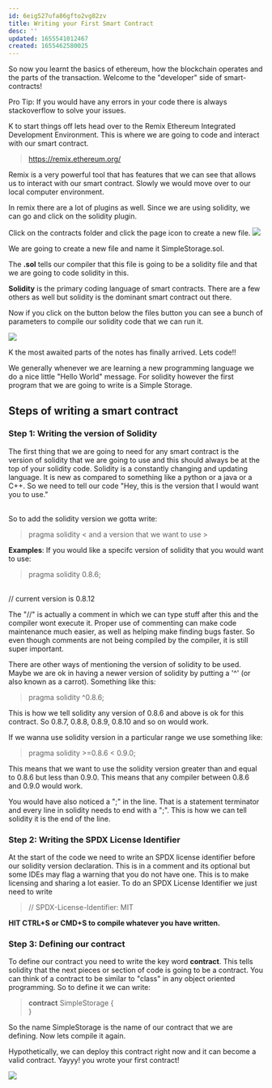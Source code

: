 ```yaml
---
id: 6eig527ufa86gfto2vg82zv
title: Writing your First Smart Contract
desc: ''
updated: 1655541012467
created: 1655462580025
---
```


So now you learnt the basics of ethereum, how the blockchain operates and the parts of the transaction. Welcome to the "developer" side of smart-contracts!

Pro Tip: If you would have any errors in your code there is always stackoverflow to solve your issues. 

K to start things off lets head over to the Remix Ethereum Integrated Development Environment. This is where we are going to code and interact with our smart contract. 

> https://remix.ethereum.org/

Remix is a very powerful tool that has features that we can see that allows us to interact with our smart contract. Slowly we would move over to our local computer environment. 

In remix there are a lot of plugins as well. Since we are using solidity, we can go and click on the solidity plugin.

Click on the contracts folder and click the page icon to create a new file.
![](/assets/images/2022-06-17-22-58-07.png)

We are going to create a new file and name it SimpleStorage.sol.

The **.sol** tells our compiler that this file is going to be a solidity file and that we are going to code solidity in this. 

**Solidity** is the primary coding language of smart contracts. There are a few others as well but solidity is the dominant smart contract out there. 

Now if you click on the button below the files button you can see a bunch of parameters to compile our solidity code that we can run it.

![](/assets/images/2022-06-17-23-04-52.png)

K the most awaited parts of the notes has finally arrived. Lets code!!

We generally whenever we are learning a new programming language we do a nice little "Hello World" message. For solidity however the first program that we are going to write is a Simple Storage.

## Steps of writing a smart contract

### Step 1: Writing the version of Solidity 
The first thing that we are going to need for any smart contract is the version of solidity that we are going to use and this should always be at the top of your solidity code. Solidity is a constantly changing and updating language. It is new as compared to something like a python or a java or a C++. So we need to tell our code "Hey, this is the version that I would want you to use."

<br>
So to add the solidity version we gotta write:

> pragma solidity < and a version that we want to use >

**Examples**:
If you would like a specifc version of solidity that you would want to use: 
> pragma solidity 0.8.6;
<br>
// current version is 0.8.12

The "//" is actually a comment in which we can type stuff after this and the compiler wont execute it. Proper use of commenting can make code maintenance much easier, as well as helping make finding bugs faster. So even though comments are not being compiled by the compiler, it is still super important.

There are other ways of mentioning the version of solidity to be used. Maybe we are ok in having a newer version of solidity by putting a '^' (or also known as a carrot). Something like this:

> pragma solidity ^0.8.6;

This is how we tell solidity any version of 0.8.6 and above is ok for this contract. So 0.8.7, 0.8.8, 0.8.9, 0.8.10 and so on would work.

If we wanna use solidity version in a particular range we use something like:

> pragma solidity >=0.8.6 < 0.9.0;

This means that we want to use the solidity version greater than and equal to 0.8.6 but less than 0.9.0. This means that any compiler between 0.8.6 and 0.9.0 would work. 

You would have also noticed a ";" in the line. That is a statement terminator and every line in solidity needs to end with a ";". This is how we can tell solidity it is the end of the line. 

### Step 2: Writing the SPDX License Identifier

At the start of the code we need to write an SPDX license identifier before our solidity version declaration. This is in a comment and its optional but some IDEs may flag a warning that you do not have one. This is to make licensing and sharing a lot easier. 
To do an SPDX License Identifier we just need to write

> // SPDX-License-Identifier: MIT

**HIT CTRL+S or CMD+S to compile whatever you have written.**

### Step 3: Defining our contract

To define our contract you need to write the key word **contract**. This tells solidity that the next pieces or section of code is going to be a contract. You can think of a contract to be similar to "class" in any object oriented programming. So to define it we can write:

> **contract** SimpleStorage {
    <br>}

So the name SimpleStorage is the name of our contract that we are defining. Now lets compile it again.

Hypothetically, we can deploy this contract right now and it can become a valid contract. Yayyy! you wrote your first contract!

![](/assets/images/2022-06-18-16-29-31.png)


